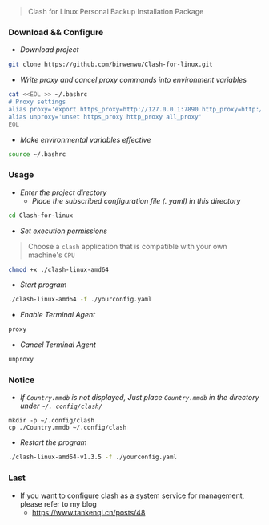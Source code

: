 > Clash for Linux Personal Backup Installation Package

### Download && Configure

- *Download project*

```bash
git clone https://github.com/binwenwu/Clash-for-linux.git
```

- *Write proxy and cancel proxy commands into environment variables*

```bash
cat <<EOL >> ~/.bashrc
# Proxy settings
alias proxy='export https_proxy=http://127.0.0.1:7890 http_proxy=http://127.0.0.1:7890 all_proxy=socks5://127.0.0.1:7890'
alias unproxy='unset https_proxy http_proxy all_proxy'
EOL
```

- *Make environmental variables effective*

```bash
source ~/.bashrc
```

### Usage

- *Enter the project directory*
  - *Place the subscribed configuration file (. yaml) in this directory*

```bash
cd Clash-for-linux
```

- *Set execution permissions*

> Choose a `clash` application that is compatible with your own machine's `CPU`

```bash
chmod +x ./clash-linux-amd64
```

- *Start program*

```bash
./clash-linux-amd64 -f ./yourconfig.yaml
```

- *Enable Terminal Agent*

```bash
proxy
```

- *Cancel Terminal Agent*

```bash
unproxy
```

### Notice

- *If `Country.mmdb` is not displayed, Just place `Country.mmdb` in the directory under ``~/. config/clash/``*

```
mkdir -p ~/.config/clash 
cp ./Country.mmdb ~/.config/clash
```

- *Restart the program*

```BASH
./clash-linux-amd64-v1.3.5 -f ./yourconfig.yaml
```

### Last

- If you want to configure clash as a system service for management, please refer to my blog
  - https://www.tankenqi.cn/posts/48

